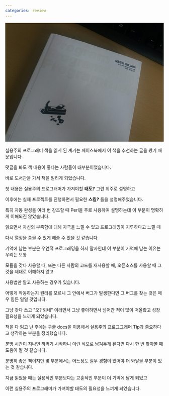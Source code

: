 ```yaml
---
categories: review
---
```

![book alt <>](/assets/images/practical_programmer.jpg)  

실용주의 프로그래머 책을 읽게 된 계기는 페이스북에서 이 책을 추천하는 글을 봤기 때문입니다.

댓글을 봐도 책 내용이 좋다는 사람들이 대부분이었습니다.

바로 도서관을 가서 책을 빌리게 되었습니다.

첫 내용은 실용주의 프로그래머가 가져야할 **태도?** 그런 위주로 설명하고 

이후에는 실제 프로젝트를 진행하면서 필요한 **스킬?** 들을 설명해주었습니다.

특히 자동 완성을 여러 번 강조할 때 Perl을 주로 사용하여 설명하는데 이 부분이 명확하게 이해되진 않았습니다.

읽으면서 자신의 부족함에 대해 자극을 느낄 수 있고 프로그래밍이 지루하다고 느낄 때 

다시 열정을 쏟을 수 있게 해줄 수 있을 것 같습니다.

기억에 남는 부분은 우연적 프로그래밍을 하지 말자인데 이 부분이 기억에 남는 이유는 우리는 보통 

모듈을 갖다 사용할 때, 또는 다른 사람의 코드를 재사용할 때, 오픈소스를 사용할 때 그것을 제대로 이해하지 않고

사용법만 알고 사용하는 경우가 있습니다.

어떻게 작동하는지 원리를 모르니 그 안에서 버그가 발생한다면 그 버그를 찾는 것은 매우 힘든 일일 것입니다.

그냥 갖다 쓰고 "오? 되네" 이러면서 그냥 좋아하면서 넘어간 적이 많이 떠올랐고 성장 필요성을 느끼게 되었습니다.

책을 다 읽고 난 후에는 구글 docs을 이용해서 실용주의 프로그그래머 Tip과 중요하다고 생각하는 부분을 정리했습니다.

분명 시간이 지나면 까먹기 시작하니 이런 식으로 남겨두게 된다면 다시 한 번 찾아볼 때 도움이 될 것 같습니다.

분명히 좋은 책이지만 몇 부분에서는 어느정도 실무 경험이 있어야 더 와닿을 부분이 있는 것 같습니다.

지금 읽었을 때는 실용적인 부분보다는 교훈적인 부분이 더 기억에 남게 되었고 

이런 실용주의 프로그래머가 가져야할 태도의 필요성을 느끼게 되었습니다.
